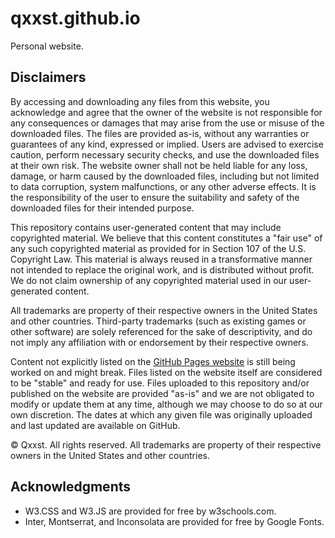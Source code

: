 # qxxst.github.io
Personal website.

## Disclaimers
By accessing and downloading any files from this website, you acknowledge and agree that the owner of the website is not responsible for any consequences or damages that may arise from the use or misuse of the downloaded files. The files are provided as-is, without any warranties or guarantees of any kind, expressed or implied. Users are advised to exercise caution, perform necessary security checks, and use the downloaded files at their own risk. The website owner shall not be held liable for any loss, damage, or harm caused by the downloaded files, including but not limited to data corruption, system malfunctions, or any other adverse effects. It is the responsibility of the user to ensure the suitability and safety of the downloaded files for their intended purpose.

This repository contains user-generated content that may include copyrighted material. We believe that this content constitutes a "fair use" of any such copyrighted material as provided for in Section 107 of the U.S. Copyright Law. This material is always reused in a transformative manner not intended to replace the original work, and is distributed without profit. We do not claim ownership of any copyrighted material used in our user-generated content.

All trademarks are property of their respective owners in the United States and other countries. Third-party trademarks (such as existing games or other software) are solely referenced for the sake of descriptivity, and do not imply any affiliation with or endorsement by their respective owners.

Content not explicitly listed on the [GitHub Pages website](https://qxxst.github.io) is still being worked on and might break. Files listed on the website itself are considered to be "stable" and ready for use. Files uploaded to this repository and/or published on the website are provided "as-is" and we are not obligated to modify or update them at any time, although we may choose to do so at our own discretion. The dates at which any given file was originally uploaded and last updated are available on GitHub.

© Qxxst. All rights reserved. All trademarks are property of their respective owners in the United States and other countries.
## Acknowledgments
- W3.CSS and W3.JS are provided for free by w3schools.com.
- Inter, Montserrat, and Inconsolata are provided for free by Google Fonts.